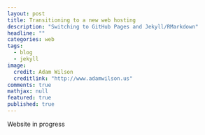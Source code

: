 ```yaml
---
layout: post
title: Transitioning to a new web hosting
description: "Switching to GitHub Pages and Jekyll/RMarkdown"
headline: ""
categories: web
tags: 
  - blog
  - jekyll
image: 
  credit: Adam Wilson
  creditlink: "http://www.adamwilson.us"
comments: true
mathjax: null
featured: true
published: true
---
```


Website in progress